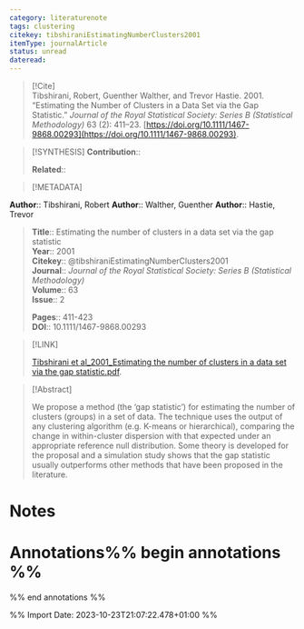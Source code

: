 ```yaml
---
category: literaturenote
tags: clustering
citekey: tibshiraniEstimatingNumberClusters2001
itemType: journalArticle
status: unread  
dateread:  
---
```


> [!Cite]  
> Tibshirani, Robert, Guenther Walther, and Trevor Hastie. 2001. “Estimating the Number of Clusters in a Data Set via the Gap Statistic.” _Journal of the Royal Statistical Society: Series B (Statistical Methodology)_ 63 (2): 411–23. [https://doi.org/10.1111/1467-9868.00293](https://doi.org/10.1111/1467-9868.00293).

> [!SYNTHESIS] 
>**Contribution**::
>
>**Related**:: 
>

> [!METADATA]  
>
**Author**:: Tibshirani, Robert
**Author**:: Walther, Guenther
**Author**:: Hastie, Trevor<br>
> **Title**:: Estimating the number of clusters in a data set via the gap statistic    
> **Year**:: 2001     
> **Citekey**:: @tibshiraniEstimatingNumberClusters2001    
>**Journal**:: *Journal of the Royal Statistical Society: Series B (Statistical Methodology)*    
>**Volume**:: 63    
>**Issue**:: 2     
>    
>    
>     
> **Pages**:: 411-423    
>**DOI**:: 10.1111/1467-9868.00293    
>

> [!LINK] 
>
> [Tibshirani et al_2001_Estimating the number of clusters in a data set via the gap statistic.pdf](file:///Users/steven/Library/CloudStorage/GoogleDrive-steven.golovkine@ul.ie/My%20Drive/bibliography/Journal%20of%20the%20Royal%20Statistical%20Society%20Series%20B%20(Statistical%20Methodology)/2001/Tibshirani%20et%20al_2001_Estimating%20the%20number%20of%20clusters%20in%20a%20data%20set%20via%20the%20gap%20statistic.pdf).

>[!Abstract]
>
>We propose a method (the ‘gap statistic’) for estimating the number of clusters (groups) in a set of data. The technique uses the output of any clustering algorithm (e.g. K-means or hierarchical), comparing the change in within-cluster dispersion with that expected under an appropriate reference null distribution. Some theory is developed for the proposal and a simulation study shows that the gap statistic usually outperforms other methods that have been proposed in the literature.
>>


# Notes<br>
# Annotations%% begin annotations %%  
 
  
%% end annotations %%

%% Import Date: 2023-10-23T21:07:22.478+01:00 %%
